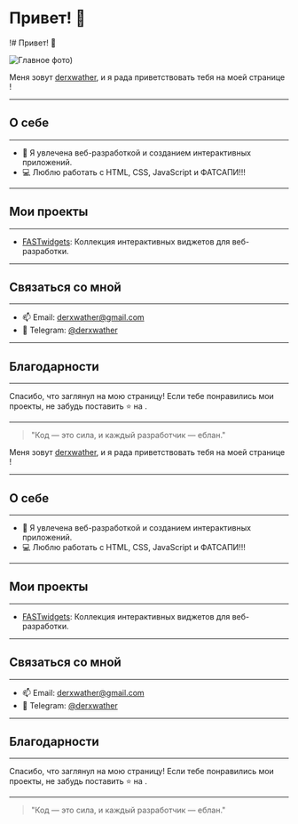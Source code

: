 #                                         Привет! 👋

!#                                          Привет! 👋

![[Главное фото](image-1.png))](https://github.com/derxwather/derxwather/blob/main/%D0%91%D0%B5%D0%B7%20%D0%B8%D0%BC%D0%B5%D0%BD%D0%B8.jpg?raw=true)

Меня зовут [derxwather](https://github.com/derxwather), и я рада приветствовать тебя на моей странице !

---

## О себе

---

- 🌟 Я увлечена веб-разработкой и созданием интерактивных приложений.
- 💻 Люблю работать с HTML, CSS, JavaScript и ФАТСАПИ!!!

---

## Мои проекты

---

- [FASTwidgets](https://github.com/derxwather/FASTwidgets): Коллекция интерактивных виджетов для веб-разработки.

---

## Связаться со мной

---

- 📫 Email: derxwather@gmail.com
- 📱 Telegram: [@derxwather](https://t.me/derxwather)

---

## Благодарности

---

Спасибо, что заглянул на мою страницу! Если тебе понравились мои проекты, не забудь поставить ⭐ на .

---

> "Код — это сила, и каждый разработчик — еблан."


Меня зовут [derxwather](https://github.com/derxwather), и я рада приветствовать тебя на моей странице !

---

## О себе

---

- 🌟 Я увлечена веб-разработкой и созданием интерактивных приложений.
- 💻 Люблю работать с HTML, CSS, JavaScript и ФАТСАПИ!!!

---

## Мои проекты

---

- [FASTwidgets](https://github.com/derxwather/FASTwidgets): Коллекция интерактивных виджетов для веб-разработки.

---

## Связаться со мной

---

- 📫 Email: derxwather@gmail.com
- 📱 Telegram: [@derxwather](https://t.me/derxwather)

---

## Благодарности

---

Спасибо, что заглянул на мою страницу! Если тебе понравились мои проекты, не забудь поставить ⭐ на .

---

> "Код — это сила, и каждый разработчик — еблан."
